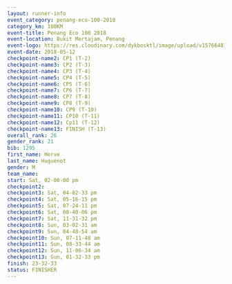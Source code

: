 ```yaml
--- 
layout: runner-info 
event_category: penang-eco-100-2018 
category_km: 100KM 
event-title: Penang Eco 100 2018 
event-location: Bukit Mertajam, Penang 
event-logo: https://res.cloudinary.com/dykbosktl/image/upload/v1576648106/Logo/Logo_lovxhg.jpg 
event-date: 2018-05-12 
checkpoint-name2: CP1 (T-2) 
checkpoint-name3: CP2 (T-3) 
checkpoint-name4: CP3 (T-4) 
checkpoint-name5: CP4 (T-5) 
checkpoint-name6: CP5 (T-6) 
checkpoint-name7: CP6 (T-7) 
checkpoint-name8: CP7 (T-8) 
checkpoint-name9: CP8 (T-9) 
checkpoint-name10: CP9 (T-10) 
checkpoint-name11: CP10 (T-11) 
checkpoint-name12: Cp11 (T-12) 
checkpoint-name13: FINISH (T-13) 
overall_rank: 26
gender_rank: 21
bib: 1295
first_name: Herve
last_name: Huguenot
gender: M
team_name: 
start: Sat, 02-00-00 pm
checkpoint2: 
checkpoint3: Sat, 04-02-33 pm
checkpoint4: Sat, 05-16-15 pm
checkpoint5: Sat, 07-24-11 pm
checkpoint6: Sat, 08-40-06 pm
checkpoint7: Sat, 11-31-32 pm
checkpoint8: Sun, 03-02-31 am
checkpoint9: Sun, 04-48-54 am
checkpoint10: Sun, 07-11-48 am
checkpoint11: Sun, 08-33-44 am
checkpoint12: Sun, 11-06-34 am
checkpoint13: Sun, 01-32-33 pm
finish: 23-32-33
status: FINISHER
--- 
```

